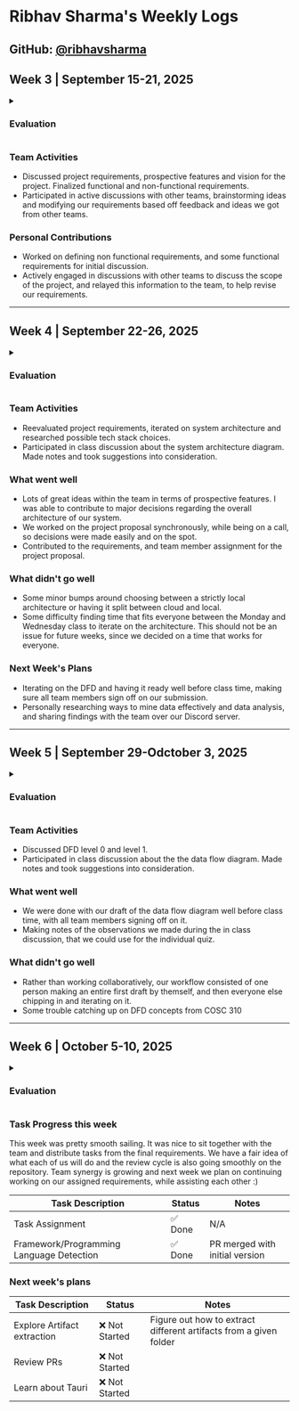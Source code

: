 # Ribhav Sharma's Weekly Logs

**GitHub:** [@ribhavsharma](https://github.com/ribhavsharma)
---

## Week 3 | September 15-21, 2025

<details>
  <summary><h3>Evaluation</h3></summary>

 <img width="1325" height="701" alt="image" src="https://github.com/user-attachments/assets/59e55347-bc02-4485-baa7-98bab500a08d" />
 
</details>

### Team Activities
- Discussed project requirements, prospective features and vision for the project. Finalized functional and non-functional requirements.
- Participated in active discussions with other teams, brainstorming ideas and modifying our requirements based off feedback and ideas we got from other teams.

### Personal Contributions
- Worked on defining non functional requirements, and some functional requirements for initial discussion.
- Actively engaged in discussions with other teams to discuss the scope of the project, and relayed this information to the team, to help revise our requirements. 

---

## Week 4 | September 22-26, 2025

<details>
  <summary><h3>Evaluation</h3></summary>

 ![WhatsApp Image 2025-09-28 at 20 06 17_aba98d99](https://github.com/user-attachments/assets/d8df4e72-dfe8-476b-a7e5-2e5e2a205245)

 
</details>

### Team Activities
- Reevaluated project requirements, iterated on system architecture and researched possible tech stack choices. 
- Participated in class discussion about the system architecture diagram. Made notes and took suggestions into consideration.

### What went well
- Lots of great ideas within the team in terms of prospective features. I was able to contribute to major decisions regarding the overall architecture of our system.
- We worked on the project proposal synchronously, while being on a call, so decisions were made easily and on the spot.
- Contributed to the requirements, and team member assignment for the project proposal.

### What didn't go well
- Some minor bumps around choosing between a strictly local architecture or having it split between cloud and local.
- Some difficulty finding time that fits everyone between the Monday and Wednesday class to iterate on the architecture. This should not be an issue for future weeks, since we decided on a time that works for everyone.

### Next Week's Plans
- Iterating on the DFD and having it ready well before class time, making sure all team members sign off on our submission.
- Personally researching ways to mine data effectively and data analysis, and sharing findings with the team over our Discord server.

---

## Week 5 | September 29-Odctober 3, 2025

<details>
  <summary><h3>Evaluation</h3></summary>

 <img width="1215" height="700" alt="image" src="https://github.com/user-attachments/assets/194ef00c-58bf-413a-9716-bc273bc5f08e" />

</details>

### Team Activities
- Discussed DFD level 0 and level 1.
- Participated in class discussion about the the data flow diagram. Made notes and took suggestions into consideration.

### What went well
- We were done with our draft of the data flow diagram well before class time, with all team members signing off on it.
- Making notes of the observations we made during the in class discussion, that we could use for the individual quiz.

### What didn't go well
- Rather than working collaboratively, our workflow consisted of one person making an entire first draft by themself, and then everyone else chipping in and iterating on it.
- Some trouble catching up on DFD concepts from COSC 310

---

## Week 6 | October 5-10, 2025

<details>
  <summary><h3>Evaluation</h3></summary>

 <img width="1640" height="946" alt="image" src="https://github.com/user-attachments/assets/6c23bd45-c8cf-49af-a4f2-0f55d99d51f6" />

</details>

### Task Progress this week

This week was pretty smooth sailing. It was nice to sit together with the team and distribute tasks from the final requirements. We have a fair idea of what each of us will do and the review cycle is also going smoothly on the repository. Team synergy is growing and next week we plan on continuing working on our assigned requirements, while assisting each other :)


| Task Description     | Status        | Notes           |
|----------------------|---------------|-----------------|
| Task Assignment  | ✅ Done        | N/A  |
| Framework/Programming Language Detection  | ✅ Done   | PR merged with initial version  |

### Next week's plans

| Task Description     | Status        | Notes           |
|----------------------|---------------|-----------------|
| Explore Artifact extraction | ❌ Not Started       | Figure out how to extract different artifacts from a given folder |
| Review PRs | ❌ Not Started   |  |
| Learn about Tauri | ❌ Not Started   |  |

